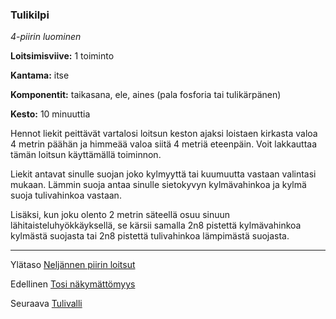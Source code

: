 ### Tulikilpi

*4-piirin luominen*

**Loitsimisviive:** 1 toiminto

**Kantama:** itse

**Komponentit:** taikasana, ele, aines (pala fosforia tai tulikärpänen)

**Kesto:** 10 minuuttia

Hennot liekit peittävät vartalosi loitsun keston ajaksi loistaen kirkasta valoa 4 metrin päähän ja himmeää valoa siitä 4 metriä eteenpäin. Voit lakkauttaa tämän loitsun käyttämällä toiminnon.

Liekit antavat sinulle suojan joko kylmyyttä tai kuumuutta vastaan valintasi mukaan. Lämmin suoja antaa sinulle sietokyvyn kylmävahinkoa ja kylmä suoja tulivahinkoa vastaan.

Lisäksi, kun joku olento 2 metrin säteellä osuu sinuun lähitaisteluhyökkäyksellä, se kärsii samalla 2n8 pistettä kylmävahinkoa kylmästä suojasta tai 2n8 pistettä tulivahinkoa lämpimästä suojasta.

----

Ylätaso [Neljännen piirin loitsut](4_piirin_loitsut)

Edellinen [Tosi näkymättömyys](Tosi_näkymättömyys)

Seuraava [Tulivalli](Tulivalli)
